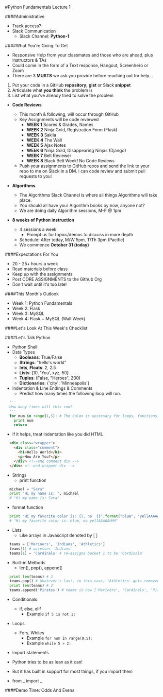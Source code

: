 #Python Fundamentals Lecture 1

####Administrative
- Track access?
- Slack Communication
  - Slack Channel: **Python-1**

####What You're Going To Get
- Responsive Help from your classmates and those who are ahead, plus Instructors & TAs
- Could come in the form of a Text response, Hangout, Screenhero or Zoom
- There are 3 **MUSTS** we ask you provide before reaching out for help...
 1. Put your code in a GitHub **repository**, **gist** or Slack **snippet**
 2. Articulate what **you think** the problem is
 3. List what you’ve already tried to solve the problem

- **Code Reviews**
  - This month & following, will occur through GitHub
  - Key Assignments will be code reviewed
    - **WEEK 1** Scores & Grades, Names
    - **WEEK 2** Ninja Gold, Registration Form (Flask)
    - **WEEK 3** Sakila
    - **WEEK 4** The Wall
    - **WEEK 5** Ajax Notes
    - **WEEK 6** Ninja Gold, Disappearing Ninjas (Django)
    - **WEEK 7** Belt Reviewer
    - **WEEK 8** Black Belt Week! No Code Reviews
  - Push your assignments to GitHub repos and send the link to your repo to me on Slack in a DM.  I can code review and submit pull requests to you!

- **Algorithms**
  - The Algorithms Slack Channel is where all things Algorithms will take place.  
  - You should all have your Algorithm books by now, anyone not?
  - We are doing daily Algorithm sessions, M-F @ 1pm
- **8 weeks of Python instruction**
  - 4 sessions a week
    - Prompt us for topics/demos to discuss in more depth
  - Schedule: After today, M/W 5pm, T/Th 3pm (Pacific)
  - We commence **October 31 (today)**

####Expectations For You
- 20 - 25+ hours a week
- Read materials before class
- Keep up with the assignments
- Post CORE ASSIGNMENTS to the Github Org
- Don't wait until it's too late!

####This Month's Outlook
- Week 1: Python Fundamentals
- Week 2: Flask
- Week 3: MySQL
- Week 4: Flask + MySQL (Wall Week)

####Let's Look At This Week's Checklist

####Let's Talk Python
- Python Shell
- Data Types
  - <b>Booleans</b>:  True/False
  - <b>Strings</b>: "hello's world"
  - <b>Ints, Floats</b>: 2, 2.5
  - <b>Lists</b>: [10, 'You', xyz, 50]
  - <b>Tuples</b>:  (False, "Heroes", 200)
  - <b>Dictionaries</b>:  {'city': 'Minneapolis'}
- Indentation & Line Endings & Comments
  - Predict how many times the following loop will run.
```python
  '''
  How many times will this run?
  '''
  for num in range(1,5): # The colon is necessary for loops, functions, conditionals
    print num
    return
```
  - If it helps, treat indentation like you did HTML
```html
  <div class="wrapper">
    <div class="comment">
      <h1>Hello World</h1>
      <p>How Are You?</p>
    </div> <!--end comment div -->
  </div> <!--end wrapper div -->
```
- Strings
  - print function
```python
  michael = "Sara"
  print "Hi my name is: ", michael
  # "Hi my name is: Sara"
```
  - format function
```python
  print "Hi my favorite color is: {}, no  {}".format("blue", "yellAAAAAHHH")
  # "Hi my favorite color is: blue, no yellAAAAAHHH"
```
- Lists
  - Like arrays in Javascript denoted by [ ]
```python
  teams = ['Mariners', 'Indians', 'Athletics']
  teams[1] # accesses 'Indians'
  teams[1] = 'Cardinals' # re-assigns bucket 1 to be 'Cardinals'
```
  - Built-in Methods
    - len(), pop(), append()
```python
  print len(teams) # 3
  teams.pop() # Whatever's last, in this case, 'Athletics' gets removed!
  print len(teams) # 2
  teams.append('Pirates') # teams is now ['Mariners', 'Cardinals', 'Pirates']
```
- Conditionals
  - if, else, elif
    - Example ```if 5 is not 1:```

- Loops
  - Fors, Whiles
    - Example ```for num in range(0,5):```
    - Example ```while 5 > 2:```

- Import statements
 - Python tries to be as lean as it can!
 - But it has built in support for most things, if you import them
 - from _ import _	 

####Demo Time: Odds And Evens
